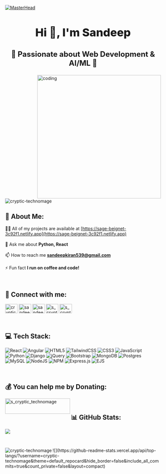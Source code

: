 [![MasterHead](https://camo.githubusercontent.com/a0a9f9e15354c2ce05d7939b2bb024e55fbb9927c540d1e44351e553a5ff2bad/68747470733a2f2f692e6962622e636f2f6246735a44517a2f363837343734373037333361326632663664363137323735363633303330333132643664373432653637363937343638373536323265363936663266353037323635366436393735366432643434363536633639373636353732373932663737363536322e676966)](https://sage-beignet-3c92f1.netlify.app)
<h1 align="center" style="font-size: 36px; font-weight: 800;">Hi 👋, I'm Sandeep</h1>
<h3 align="center" style="font-size: 24px; font-weight: 700;">
  🚀 Passionate about Web Development & AI/ML 🚀
</h3>
<img align="right" alt="coding" width="400" src="https://camo.githubusercontent.com/2366b34bb903c09617990fb5fff4622f3e941349e846ddb7e73df872a9d21233/68747470733a2f2f63646e2e6472696262626c652e636f6d2f75736572732f3733303730332f73637265656e73686f74732f363538313234332f6176656e746f2e676966" >

<p align="left"> <img src="https://komarev.com/ghpvc/?username=cryptic-technomage&label=Profile%20views&color=0e75b6&style=flat" alt="cryptic-technomage" /> </p>

## 💫 About Me:
👨‍💻 All of my projects are available at  [https://sage-beignet-3c92f1.netlify.app](https://sage-beignet-3c92f1.netlify.app)<br><br>
💬 Ask me about  **Python, React**<br><br>
📫 How to reach me  **sandeepkiran539@gmail.com**<br><br>
⚡ Fun fact  **I run on coffee and code!**

<br>

## 💬 Connect with me:
<p align="left">
<a href="https://twitter.com/cryptic_techno" target="blank"><img align="center" src="https://raw.githubusercontent.com/rahuldkjain/github-profile-readme-generator/master/src/images/icons/Social/twitter.svg" alt="cryptic_techno" height="30" width="40" /></a>
<a href="https://linkedin.com/in/sandeep s" target="blank"><img align="center" src="https://raw.githubusercontent.com/rahuldkjain/github-profile-readme-generator/master/src/images/icons/Social/linked-in-alt.svg" alt="sandeep s" height="30" width="40" /></a>
<a href="https://fb.com/sandeep s" target="blank"><img align="center" src="https://raw.githubusercontent.com/rahuldkjain/github-profile-readme-generator/master/src/images/icons/Social/facebook.svg" alt="sandeep s" height="30" width="40" /></a>
<a href="https://instagram.com/s_cryptic_technomage" target="blank"><img align="center" src="https://raw.githubusercontent.com/rahuldkjain/github-profile-readme-generator/master/src/images/icons/Social/instagram.svg" alt="s_cryptic_technomage" height="30" width="40" /></a>
<a href="https://www.leetcode.com/s_cryptic_technomage" target="blank"><img align="center" src="https://raw.githubusercontent.com/rahuldkjain/github-profile-readme-generator/master/src/images/icons/Social/leet-code.svg" alt="s_cryptic_technomage" height="30" width="40" /></a>
</p>

<br>

## 💻 Tech Stack:
![React](https://img.shields.io/badge/react-%2320232a.svg?style=for-the-badge&logo=react&logoColor=%2361DAFB) ![Angular](https://img.shields.io/badge/angular-%23DD0031.svg?style=for-the-badge&logo=angular&logoColor=white) ![HTML5](https://img.shields.io/badge/html5-%23E34F26.svg?style=for-the-badge&logo=html5&logoColor=white) ![TailwindCSS](https://img.shields.io/badge/tailwindcss-%2338B2AC.svg?style=for-the-badge&logo=tailwind-css&logoColor=white) ![CSS3](https://img.shields.io/badge/css3-%231572B6.svg?style=for-the-badge&logo=css3&logoColor=white) ![JavaScript](https://img.shields.io/badge/javascript-%23323330.svg?style=for-the-badge&logo=javascript&logoColor=%23F7DF1E) ![Python](https://img.shields.io/badge/python-3670A0?style=for-the-badge&logo=python&logoColor=ffdd54) ![Django](https://img.shields.io/badge/django-%23092E20.svg?style=for-the-badge&logo=django&logoColor=white) ![jQuery](https://img.shields.io/badge/jquery-%230769AD.svg?style=for-the-badge&logo=jquery&logoColor=white) ![Bootstrap](https://img.shields.io/badge/bootstrap-%238511FA.svg?style=for-the-badge&logo=bootstrap&logoColor=white) ![MongoDB](https://img.shields.io/badge/MongoDB-%234ea94b.svg?style=for-the-badge&logo=mongodb&logoColor=white) ![Postgres](https://img.shields.io/badge/postgres-%23316192.svg?style=for-the-badge&logo=postgresql&logoColor=white) ![MySQL](https://img.shields.io/badge/mysql-4479A1.svg?style=for-the-badge&logo=mysql&logoColor=white) ![NodeJS](https://img.shields.io/badge/node.js-6DA55F?style=for-the-badge&logo=node.js&logoColor=white) ![NPM](https://img.shields.io/badge/NPM-%23CB3837.svg?style=for-the-badge&logo=npm&logoColor=white) ![Express.js](https://img.shields.io/badge/express.js-%23404d59.svg?style=for-the-badge&logo=express&logoColor=%2361DAFB) ![EJS](https://img.shields.io/badge/ejs-%23B4CA65.svg?style=for-the-badge&logo=ejs&logoColor=black)

<br>

## 💰 You can help me by Donating:
<p><a href="https://www.buymeacoffee.com/s_cryptic_technomage"> <img align="left" src="https://cdn.buymeacoffee.com/buttons/v2/default-yellow.png" height="50" width="210" alt="s_cryptic_technomage" /></a></p>

<br>

## 📊 GitHub Stats:

<p><img align="center" src="https://github-readme-stats.vercel.app/api?username=cryptic-technomage&theme=default_repocard&hide_border=false&include_all_commits=true&count_private=false" /></p> <br>
<p><img align="left" src="https://github-readme-streak-stats.herokuapp.com/?user=cryptic-technomage&" alt="cryptic-technomage" /></p>
![](https://github-readme-stats.vercel.app/api/top-langs/?username=cryptic-technomage&theme=default_repocard&hide_border=false&include_all_commits=true&count_private=false&layout=compact)

````
